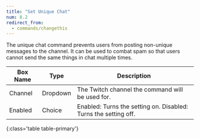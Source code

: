 ```yaml
---
title: "Set Unique Chat"
num: 8.2
redirect_from:
  - commands/changethis
---
```


The unique chat command prevents users from posting non-unique messages to the channel. It can be used to combat spam so that users cannot send the same things in chat multiple times.

| Box Name | Type | Description | 
|-------|--------|--------
|Channel | Dropdown |The Twitch channel the command will be used for.
|Enabled|Choice|Enabled: Turns the setting on. Disabled: Turns the setting off.

{:class='table table-primary'}
